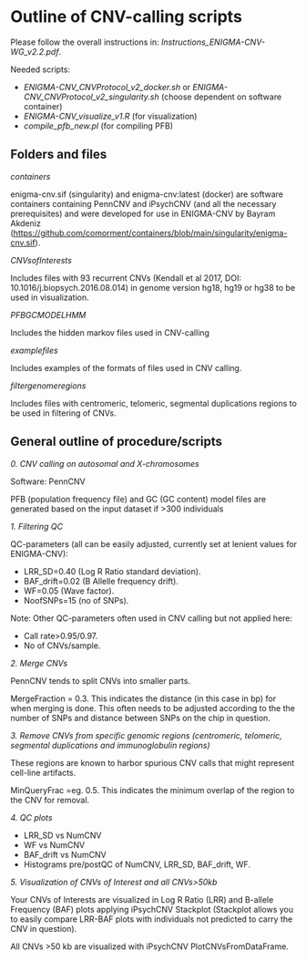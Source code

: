 # Outline of CNV-calling scripts

Please follow the overall instructions in: _Instructions_ENIGMA-CNV-WG_v2.2.pdf_.

Needed scripts:
* _ENIGMA-CNV_CNVProtocol_v2_docker.sh_ or _ENIGMA-CNV_CNVProtocol_v2_singularity.sh_ (choose dependent on software container)
* _ENIGMA-CNV_visualize_v1.R_ (for visualization)
* _compile_pfb_new.pl_ (for compiling PFB)

## Folders and files

_containers_

enigma-cnv.sif (singularity) and enigma-cnv:latest (docker) are software containers containing PennCNV and iPsychCNV (and all the necessary prerequisites) and were developed for use in ENIGMA-CNV by Bayram Akdeniz  (https://github.com/comorment/containers/blob/main/singularity/enigma-cnv.sif).

_CNVsofInterests_

Includes files with 93 recurrent CNVs (Kendall et al 2017,  DOI: 10.1016/j.biopsych.2016.08.014) in genome version hg18, hg19 or hg38 to be used in visualization.

_PFBGCMODELHMM_

Includes the hidden markov files used in CNV-calling

_examplefiles_

Includes examples of the formats of files used in CNV calling.

_filtergenomeregions_

Includes files with centromeric, telomeric, segmental duplications regions to be used in filtering of CNVs.

## General outline of procedure/scripts

_0. CNV calling on autosomal and X-chromosomes_

Software: PennCNV

PFB (population frequency file) and GC (GC content) model files are generated based on the input dataset if >300 individuals

_1. Filtering QC_

QC-parameters (all can be easily adjusted, currently set at lenient values for ENIGMA-CNV):
* LRR_SD=0.40 (Log R Ratio standard deviation).
* BAF_drift=0.02 (B Allelle frequency drift).
* WF=0.05 (Wave factor).
* NoofSNPs=15 (no of SNPs).

Note: Other QC-parameters often used in CNV calling but not applied here:
* Call rate>0.95/0.97.
* No of CNVs/sample.

_2. Merge CNVs_

PennCNV tends to split CNVs into smaller parts.

MergeFraction = 0.3. This indicates the distance (in this case in bp) for when merging is done. This often needs to be adjusted according to the the number of SNPs and distance between SNPs on the chip in question.

_3. Remove CNVs from specific genomic regions (centromeric, telomeric, segmental duplications and immunoglobulin regions)_

These regions are known to harbor spurious CNV calls that might represent cell-line artifacts.

MinQueryFrac =eg. 0.5. This indicates the minimum overlap of the region to the CNV for removal.

_4. QC plots_

* LRR_SD vs NumCNV
* WF vs NumCNV
* BAF_drift vs NumCNV
* Histograms pre/postQC of NumCNV, LRR_SD, BAF_drift, WF.

_5. Visualization of CNVs of Interest and all CNVs>50kb_

Your CNVs of Interests are visualized in Log R Ratio (LRR) and B-allele Frequency (BAF) plots applying iPsychCNV Stackplot (Stackplot allows you to easily compare LRR-BAF plots with individuals not predicted to carry the CNV in question).

All CNVs >50 kb are visualized with iPsychCNV PlotCNVsFromDataFrame.
